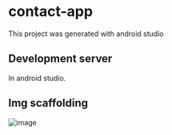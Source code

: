 # contact-app

This project was generated with android studio

## Development server

In android studio.

## Img scaffolding
 
![image](https://github.com/user-attachments/assets/81ad3264-9772-4e2d-9377-0e5b983501db)
